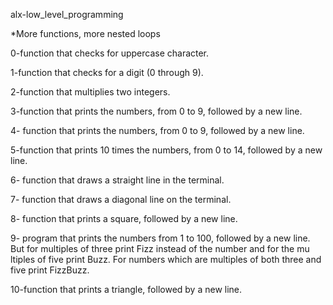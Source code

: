 
alx-low_level_programming
                                                        
*More functions, more nested loops                                        

                                                                          
0-function that checks for uppercase character.                           

                                                                          
1-function that checks for a digit (0 through 9).                         

                                                                          
2-function that multiplies two integers.                                  

                                                                          
3-function that prints the numbers, from 0 to 9, followed by a new line.  

                                                                          
4- function that prints the numbers, from 0 to 9, followed by a new line. 

                                                                          
5-function that prints 10 times the numbers, from 0 to 14, followed by a new line.                                                                   
                                                                          
6- function that draws a straight line in the terminal.                   

                                                                          
7- function that draws a diagonal line on the terminal.                   

                                                                          
8-  function that prints a square, followed by a new line.                

9- program that prints the numbers from 1 to 100, followed by a new line. But for multiples of three print Fizz instead of the number and for the mu
ltiples of five print Buzz. For numbers which are multiples of both three and five print FizzBuzz.

10-function that prints a triangle, followed by a new line. 

                                                        
